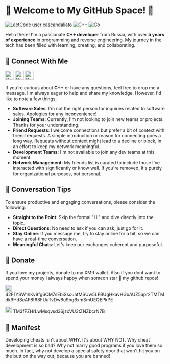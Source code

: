 # 🎉 Welcome to My GitHub Space! 🎉
[![LeetCode user cascandaliato](https://img.shields.io/badge/dynamic/json?style=for-the-badge&labelColor=black&color=%23ffa116&label=Solved&query=solvedOverTotal&url=https%3A%2F%2Fleetcode-badge.vercel.app%2Fapi%2Fusers%2Forange_cpp&logo=leetcode&logoColor=yellow)](https://leetcode.com/orange_cpp/)
![C++](https://img.shields.io/badge/c++-%2300599C.svg?style=for-the-badge&logo=c%2B%2B&logoColor=white)
![Go](https://img.shields.io/badge/Go-%2300ADD8.svg?style=for-the-badge&logo=go&logoColor=white)

Hello there! I'm a passionate **C++ developer** from Russia, with over **5 years of experience** in programming and reverse engineering. My journey in the tech has been filled with learning, creating, and collaborating.

## 🤝 Connect With Me
[<img alt="Orange++ | Telegram" width="27px" src="https://cdn.simpleicons.org/telegram" />](https://t.me/orange_cpp)
[<img alt="Orange++ | Signal" width="27px" src="https://cdn.simpleicons.org/signal" />](https://signal.me/#eu/tyeBirr07rcOGNMOeFKzU7SQGijxFwwpdji-CPzYH_hu0RcvOLhK-a_0BOAMzksT)
[<img alt="Orange++ | YouTube" width="27px" src="https://cdn.simpleicons.org/youtube" />](https://www.youtube.com/@orange_cpp)

If you're curious about **C++** or have any questions, feel free to drop me a message. I'm always eager to help and share my knowledge. However, I'd like to note a few things:

- **Software Sales**: I'm not the right person for inquiries related to software sales. Apologies for any inconvenience!
- **Joining Teams**: Currently, I'm not looking to join new teams or projects. Thanks for your understanding.
- **Friend Requests**: I welcome connections but prefer a bit of context with friend requests. A simple introduction or reason for connecting goes a long way. Requests without context might lead to a decline or block, in an effort to keep my network meaningful.
- **Development Teams**: I'm not available to join any dev teams at this moment.
- **Network Management**: My friends list is curated to include those I've interacted with significantly or know well. If you're removed, it's purely for organizational purposes, not personal.

## 💬 Conversation Tips

To ensure productive and engaging conversations, please consider the following:

- **Straight to the Point**: Skip the formal "Hi" and dive directly into the topic.
- **Direct Questions**: No need to ask if you can ask; just go for it.
- **Stay Online**: If you message me, try to stay online for a bit, so we can have a real-time conversation.
- **Meaningful Chats**: Let's keep our exchanges coherent and purposeful.

## 💸 Donate

If you love my projects, donate to my XMR wallet. Also if you dont want to spend your money i always happy when someon star 🌟 my github repos!

<img alt="Orange++ | XMR" width="20px" src="https://cdn.simpleicons.org/monero" /> 42F1YSW1hKv9fg6CM7sEbiSscuafMSUw5LFBUgHkavHGbAUZ5apr2TMTMdk9HdScAF8t68FUuTvDw6u9bg6xmSmUEQEPkPE

<img alt="Orange++ | USDT" width="20px" src="https://cdn.simpleicons.org/tether" /> TM3fFZHrLwMsqvsd36jzxVU3tZNZbcrN7B

## 🍊 Manifest
Developing cheats isn't about WHY. It's about WHY NOT. Why cheat development is so bad? Why not marry good programs if you love them so much. In fact, why not develop a special safety door that won't hit you on the butt on the way out, because you are banned! 
